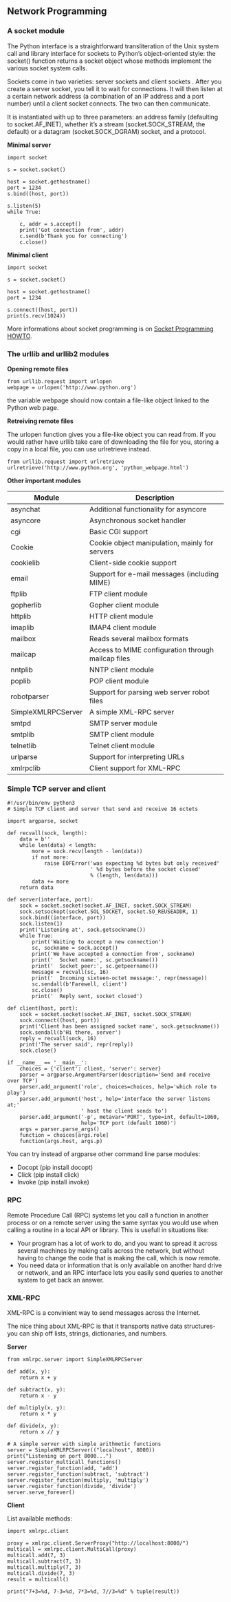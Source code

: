 ## Network Programming

### A socket module

The Python interface is a straightforward transliteration of the Unix system call and library interface for sockets to Python’s object-oriented style: the socket() function returns a socket object whose methods implement the various socket system calls.

Sockets come in two varieties: server sockets and client sockets . After you create a server socket, you tell it to wait for connections. It will then listen at a certain network address (a combination of an IP address and a port number) until a client socket connects. The two can then communicate.

It is instantiated with up to three parameters: an address family (defaulting to socket.AF_INET), whether it’s a stream (socket.SOCK_STREAM, the default) or a datagram (socket.SOCK_DGRAM) socket, and a protocol.

**Minimal server**

```
import socket

s = socket.socket()

host = socket.gethostname()
port = 1234
s.bind((host, port))

s.listen(5)
while True:

    c, addr = s.accept()
    print('Got connection from', addr)
    c.send(b'Thank you for connecting')
    c.close()
```

**Minimal client**

```
import socket

s = socket.socket()

host = socket.gethostname()
port = 1234

s.connect((host, port))
print(s.recv(1024))
```

More informations about socket programming is on [Socket Programming HOWTO](https://docs.python.org/3/howto/sockets.html).

### The urllib and urllib2 modules

**Opening remote files**

```
from urllib.request import urlopen
webpage = urlopen('http://www.python.org')
```

 the variable webpage should now contain a file-like object linked to the Python web page.
 
**Retreiving remote files**

The urlopen function gives you a file-like object you can read from. If you would rather have urllib take care of downloading the file for you, storing a copy in a local file, you can use urlretrieve instead.

```
from urllib.request import urlretrieve
urlretrieve('http://www.python.org', 'python_webpage.html')
```

**Other important modules**

|  Module | Description  |
|---|---|
|  asynchat |  Additional functionality for asyncore |
|  asyncore | Asynchronous socket handler  |
|  cgi |  Basic CGI support |
| Cookie  | Cookie object manipulation, mainly for servers  |
| cookielib  |  Client-side cookie support |
| email  |  Support for e-mail messages (including MIME) |
| ftplib  |  FTP client module |
| gopherlib  |  Gopher client module |
|  httplib |HTTP client module|
|  imaplib |IMAP4 client module|
|  mailbox | Reads several mailbox formats  |
|  mailcap |  Access to MIME configuration through mailcap files |
|  nntplib |NNTP client module|
|poplib|  POP client module |
|robotparser| Support for parsing web server robot files|
|SimpleXMLRPCServer| A simple XML-RPC server|
| smtpd| SMTP server module|
|smtplib| SMTP client module|
| telnetlib| Telnet client module|
| urlparse| Support for interpreting URLs|
| xmlrpclib| Client support for XML-RPC |

### Simple TCP server and client

```
#!/usr/bin/env python3
# Simple TCP client and server that send and receive 16 octets

import argparse, socket

def recvall(sock, length):
    data = b''
    while len(data) < length:
        more = sock.recv(length - len(data))
        if not more:
            raise EOFError('was expecting %d bytes but only received'
                           ' %d bytes before the socket closed'
                           % (length, len(data)))
        data += more
    return data

def server(interface, port):
    sock = socket.socket(socket.AF_INET, socket.SOCK_STREAM)
    sock.setsockopt(socket.SOL_SOCKET, socket.SO_REUSEADDR, 1)
    sock.bind((interface, port))
    sock.listen(1)
    print('Listening at', sock.getsockname())
    while True:
        print('Waiting to accept a new connection')
        sc, sockname = sock.accept()
        print('We have accepted a connection from', sockname)
        print('  Socket name:', sc.getsockname())
        print('  Socket peer:', sc.getpeername())
        message = recvall(sc, 16)
        print('  Incoming sixteen-octet message:', repr(message))
        sc.sendall(b'Farewell, client')
        sc.close()
        print('  Reply sent, socket closed')

def client(host, port):
    sock = socket.socket(socket.AF_INET, socket.SOCK_STREAM)
    sock.connect((host, port))
    print('Client has been assigned socket name', sock.getsockname())
    sock.sendall(b'Hi there, server')
    reply = recvall(sock, 16)
    print('The server said', repr(reply))
    sock.close()

if __name__ == '__main__':
    choices = {'client': client, 'server': server}
    parser = argparse.ArgumentParser(description='Send and receive over TCP')
    parser.add_argument('role', choices=choices, help='which role to play')
    parser.add_argument('host', help='interface the server listens at;'
                        ' host the client sends to')
    parser.add_argument('-p', metavar='PORT', type=int, default=1060,
                        help='TCP port (default 1060)')
    args = parser.parse_args()
    function = choices[args.role]
    function(args.host, args.p)
```

You can try instead of argparse other command line parse modules:

* Docopt (pip install docopt)
* Click (pip install click)
* Invoke (pip install invoke)

### RPC

Remote Procedure Call (RPC) systems let you call a function in another process or on a remote server using the same syntax you would use when calling a routine in a local API or library. This is usefull in situations like:

* Your program has a lot of work to do, and you want to spread it across several machines by making calls across the network, but without having to change the code that is making the call, which is now remote.
* You need data or information that is only available on another hard drive or network, and an RPC interface lets you easily send queries to another system to get back an answer.


### XML-RPC

XML-RPC is a convinient way to send messages across the Internet.

The nice thing about XML-RPC is that it transports native data structures- you can ship off lists, strings, dictionaries, and numbers.

**Server**

```
from xmlrpc.server import SimpleXMLRPCServer

def add(x, y):
    return x + y

def subtract(x, y):
    return x - y

def multiply(x, y):
    return x * y

def divide(x, y):
    return x // y

# A simple server with simple arithmetic functions
server = SimpleXMLRPCServer(("localhost", 8000))
print("Listening on port 8000...")
server.register_multicall_functions()
server.register_function(add, 'add')
server.register_function(subtract, 'subtract')
server.register_function(multiply, 'multiply')
server.register_function(divide, 'divide')
server.serve_forever()
```

**Client**

List available methods:

```
import xmlrpc.client

proxy = xmlrpc.client.ServerProxy("http://localhost:8000/")
multicall = xmlrpc.client.MultiCall(proxy)
multicall.add(7, 3)
multicall.subtract(7, 3)
multicall.multiply(7, 3)
multicall.divide(7, 3)
result = multicall()

print("7+3=%d, 7-3=%d, 7*3=%d, 7//3=%d" % tuple(result))
```

